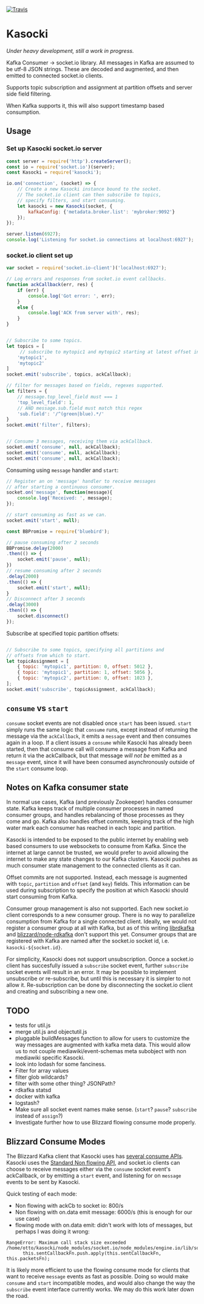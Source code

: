 [![Travis](https://travis-ci.org/ottomata/kasocki.svg?branch=master)](https://travis-ci.org/ottomata/kasocki)

# Kasocki
_Under heavy development, still a work in progress._

Kafka Consumer -> socket.io library.  All messages in Kafka are assumed to be
utf-8 JSON strings.  These are decoded and augmented, and then emitted
to connected socket.io clients.

Supports topic subscription and assignment at partition offsets and server side field filtering.

When Kafka supports it, this will also support timestamp based consumption.

## Usage

### Set up Kasocki socket.io server

```javascript
const server = require('http').createServer();
const io = require('socket.io')(server);
const Kasocki = require('kasocki');

io.on('connection', (socket) => {
    // Create a new Kasocki instance bound to the socket.
    // The socket.io client can then subscribe to topics,
    // specify filters, and start consuming.
    let kasocki = new Kasocki(socket, {
        kafkaConfig: {'metadata.broker.list': 'mybroker:9092'}
    });
});

server.listen(6927);
console.log('Listening for socket.io connections at localhost:6927');
```

### socket.io client set up

```javascript
var socket = require('socket.io-client')('localhost:6927');

// Log errors and responses from socket.io event callbacks.
function ackCallback(err, res) {
    if (err) {
        console.log('Got error: ', err);
    }
    else {
        console.log('ACK from server with', res);
    }
}


// Subscribe to some topics.
let topics = [
     // subscribe to mytopic1 and mytopic2 starting at latest offset in each
    'mytopic1',
    'mytopic2'
]
socket.emit('subscribe', topics, ackCallback);

// filter for messages based on fields, regexes supported.
let filters = {
    // message.top_level_field must === 1
    'top_level_field': 1,
    // AND message.sub.field must match this regex
    'sub.field': '/^(green|blue).*/'
}
socket.emit('filter', filters);


// Consume 3 messages, receiving them via ackCallback.
socket.emit('consume', null, ackCallback);
socket.emit('consume', null, ackCallback);
socket.emit('consume', null, ackCallback);
```


Consuming using `message` handler and `start`:
```javascript
// Register an on 'message' handler to receive messages
// after starting a continuous consumer.
socket.on('message', function(message){
    console.log('Received: ', message);
});

// start consuming as fast as we can.
socket.emit('start', null);

const BBPromise = require('bluebird');

// pause consuming after 2 seconds
BBPromise.delay(2000)
.then(() => {
    socket.emit('pause', null);
})
// resume consuming after 2 seconds
.delay(2000)
.then(() => {
    socket.emit('start', null);
}
// Disconnect after 3 seconds
.delay(3000)
.then(() => {
    socket.disconnect()
});

```

Subscribe at specified topic partition offsets:
```javascript

// Subscribe to some topics, specifying all partitions and
// offsets from which to start.
let topicAssignment = [
    { topic: 'mytopic1', partition: 0, offset: 5012 },
    { topic: 'mytopic1', partition: 1, offset: 5056 },
    { topic: 'mytopic2', partition: 0, offset: 1023 },
];
socket.emit('subscribe', topicAssignment, ackCallback);
```


## `consume` vs `start`

`consume` socket events are not disabled once `start` has been issued.
`start` simply runs the same logic that `consume` runs, except instead of
returning the message via the `ackCallback`, it emits a `message` event
and then consumes again in a loop.
If a client issues a `consume` while Kasocki has already been started,
then that consume call will consume a message from Kafka and return it
via the ackCallback, but that message _will not be_ emitted as a `message`
event, since it will have been consumed asynchronously outside of the
`start` consume loop.


## Notes on Kafka consumer state

In normal use cases, Kafka (and previously Zookeeper) handles consumer state.
Kafka keeps track of multiple consumer processes in named consumer groups, and
handles rebalancing of those processes as they come and go.  Kafka also
handles offset commits, keeping track of the high water mark each consumer
has reached in each topic and partition.

Kasocki is intended to be exposed to the public internet by enabling
web based consumers to use websockets to consume from Kafka.  Since
the internet at large cannot be trusted, we would prefer to avoid allowing
the internet to make any state changes to our Kafka clusters.  Kasocki
pushes as much consumer state management to the connected clients as it can.

Offset commits are not supported.  Instead, each message is augmented with
`topic`, `partition` and `offset` (and `key`) fields.  This information can be
used during subscription to specify the position at which Kasocki should start
consuming from Kafka.

Consumer group management is also not supported.  Each new socket.io client
corresponds to a new consumer group.  There is no way to parallelize
consumption from Kafka for a single connected client.  Ideally, we would not
register a consumer group at all with Kafka, but as of this writing
[librdkafka](https://github.com/Blizzard/node-rdkafka/issues/18) and
[blizzard/node-rdkafka](https://github.com/Blizzard/node-rdkafka/issues/18)
don't support this yet.  Consumer groups that are registered with Kafka
are named after the socket.io socket id, i.e. `kasocki-${socket.id}`.

For simplicity, Kasocki does not support unsubscription.
Oonce a socket.io client has succesfully issued a `subscribe` socket
event, further `subscribe` socket events will result in an error.
It may be possible to implement unsubscribe or re-subscribe, but until
this is necessary it is simpler to not allow it.  Re-subscription can
be done by disconnecting the socket.io client and creating and subscribing
a new one.


## TODO

- tests for util.js
- merge util.js and objectutil.js
- pluggable buildMessages function to allow
  for users to customize the way messages are augmented with kafka meta data.
  This would allow us to not couple mediawiki/event-schemas meta
  subobject with non mediawiki specific Kasocki.
- look into lodash for some fanciness.
- Filter for array values
- filter glob wildcards?
- filter with some other thing?  JSONPath?
- rdkafka statsd
- docker with kafka
- logstash?
- Make sure all socket event names make sense. (`start`? `pause`? `subscribe` instead of `assign`?)
- Investigate further how to use Blizzard flowing consume mode properly.

## Blizzard Consume Modes
The Blizzard Kafka client that Kasocki uses has
[several consume APIs](https://github.com/Blizzard/node-rdkafka#kafkakafkaconsumer).
Kasocki uses the [Standard Non flowing API](https://github.com/Blizzard/node-rdkafka#standard-api-1),
and socket.io clients can choose to receive messages either via the `consume`
socket event's ackCallback, or by emitting a `start` event, and listening for
on `message` events to be sent by Kasocki.


Quick testing of each mode:
- Non flowing with ackCb to socket io:     800/s
- Non flowing with on.data emit message:  6000/s  (this is enough for our use case)
- flowing mode with on.data emit: didn't work with lots of messages, but
  perhaps I was doing it wrong:

```
RangeError: Maximum call stack size exceeded
/home/otto/kasocki/node_modules/socket.io/node_modules/engine.io/lib/socket.js:413
      this.sentCallbackFn.push.apply(this.sentCallbackFn, this.packetsFn);
```

It is likely more efficient to use the flowing consume mode for clients
that want to receive `message` events as fast as possible.  Doing so
would make `consume` and `start` incompatible modes, and would also
change the way the `subscribe` event interface currently works.  We may
do this work later down the road.
